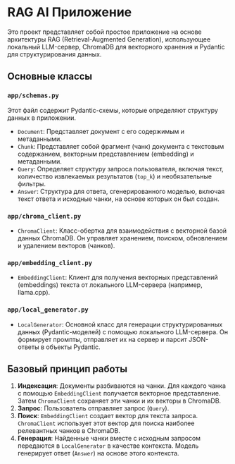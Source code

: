 # RAG AI Приложение

Это проект представляет собой простое приложение на основе архитектуры RAG (Retrieval-Augmented Generation), использующее локальный LLM-сервер, ChromaDB для векторного хранения и Pydantic для структурирования данных.

## Основные классы

### `app/schemas.py`

Этот файл содержит Pydantic-схемы, которые определяют структуру данных в приложении.

-   `Document`: Представляет документ с его содержимым и метаданными.
-   `Chunk`: Представляет собой фрагмент (чанк) документа с текстовым содержанием, векторным представлением (embedding) и метаданными.
-   `Query`: Определяет структуру запроса пользователя, включая текст, количество извлекаемых результатов (`top_k`) и необязательные фильтры.
-   `Answer`: Структура для ответа, сгенерированного моделью, включая текст ответа и исходные чанки, на основе которых он был создан.

### `app/chroma_client.py`

-   `ChromaClient`: Класс-обертка для взаимодействия с векторной базой данных ChromaDB. Он управляет хранением, поиском, обновлением и удалением векторов (чанков).

### `app/embedding_client.py`

-   `EmbeddingClient`: Клиент для получения векторных представлений (embeddings) текста от локального LLM-сервера (например, llama.cpp).

### `app/local_generator.py`

-   `LocalGenerator`: Основной класс для генерации структурированных данных (Pydantic-моделей) с помощью локального LLM-сервера. Он формирует промпты, отправляет их на сервер и парсит JSON-ответы в объекты Pydantic.

## Базовый принцип работы

1.  **Индексация**: Документы разбиваются на чанки. Для каждого чанка с помощью `EmbeddingClient` получается векторное представление. Затем `ChromaClient` сохраняет эти чанки и их векторы в ChromaDB.
2.  **Запрос**: Пользователь отправляет запрос (`Query`).
3.  **Поиск**: `EmbeddingClient` создает вектор для текста запроса. `ChromaClient` использует этот вектор для поиска наиболее релевантных чанков в ChromaDB.
4.  **Генерация**: Найденные чанки вместе с исходным запросом передаются в `LocalGenerator` в качестве контекста. Модель генерирует ответ (`Answer`) на основе этого контекста.